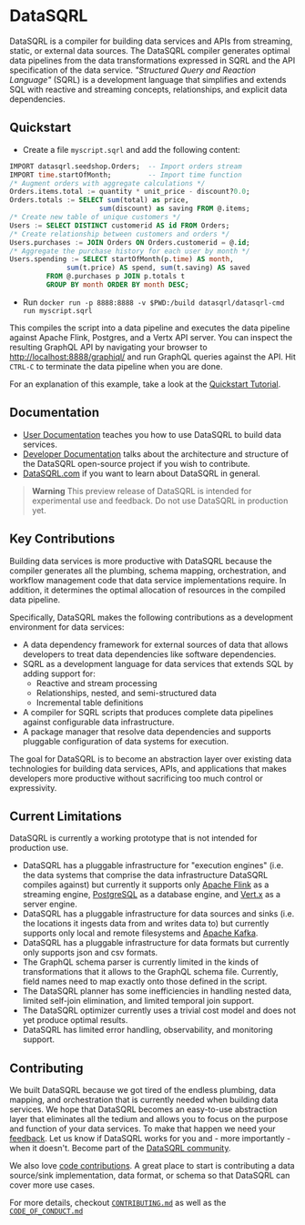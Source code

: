 # DataSQRL

DataSQRL is a compiler for building data services and APIs from streaming, static, or external data sources. The DataSQRL compiler generates optimal data pipelines from the data transformations expressed in SQRL and the API specification of the data service. *"Structured Query and Reaction Language"* (SQRL) is a development language that simplifies and extends SQL with reactive and streaming concepts, relationships, and explicit data dependencies.

## Quickstart

- Create a file `myscript.sqrl` and add the following content:
```sql
IMPORT datasqrl.seedshop.Orders;  -- Import orders stream
IMPORT time.startOfMonth;         -- Import time function
/* Augment orders with aggregate calculations */
Orders.items.total := quantity * unit_price - discount?0.0;
Orders.totals := SELECT sum(total) as price,
                      sum(discount) as saving FROM @.items;
/* Create new table of unique customers */
Users := SELECT DISTINCT customerid AS id FROM Orders;
/* Create relationship between customers and orders */
Users.purchases := JOIN Orders ON Orders.customerid = @.id;
/* Aggregate the purchase history for each user by month */
Users.spending := SELECT startOfMonth(p.time) AS month,
              sum(t.price) AS spend, sum(t.saving) AS saved
         FROM @.purchases p JOIN p.totals t
         GROUP BY month ORDER BY month DESC;
```
- Run `docker run -p 8888:8888 -v $PWD:/build datasqrl/datasqrl-cmd run myscript.sqrl` 

This compiles the script into a data pipeline and executes the data pipeline against Apache Flink, Postgres, and a Vertx API server. You can inspect the resulting GraphQL API by navigating your browser to [http://localhost:8888/graphiql/](http://localhost:8888/graphiql/) and run GraphQL queries against the API. Hit `CTRL-C` to terminate the data pipeline when you are done. 

For an explanation of this example, take a look at the [Quickstart Tutorial](https://www.datasqrl.com/docs/getting-started/quickstart).

## Documentation

* [User Documentation](https://www.datasqrl.com/docs/intro) teaches you how to use DataSQRL to build data services.
* [Developer Documentation](https://www.datasqrl.com/docs/dev/overview) talks about the architecture and structure of the DataSQRL open-source project if you wish to contribute.
* [DataSQRL.com](https://www.datasqrl.com/) if you want to learn about DataSQRL in general.

> **Warning**
> This preview release of DataSQRL is intended for experimental use and feedback. Do not use DataSQRL in production yet.

## Key Contributions

Building data services is more productive with DataSQRL because the compiler generates all the plumbing, schema mapping, orchestration, and workflow management code that data service implementations require. In addition, it determines the optimal allocation of resources in the compiled data pipeline.

Specifically, DataSQRL makes the following contributions as a development environment for data services:

- A data dependency framework for external sources of data that allows developers to treat data dependencies like software dependencies.
- SQRL as a development language for data services that extends SQL by adding support for:
  - Reactive and stream processing
  - Relationships, nested, and semi-structured data
  - Incremental table definitions
- A compiler for SQRL scripts that produces complete data pipelines against configurable data infrastructure.
- A package manager that resolve data dependencies and supports pluggable configuration of data systems for execution.

The goal for DataSQRL is to become an abstraction layer over existing data technologies for building data services, APIs, and applications that makes developers more productive without sacrificing too much control or expressivity.

## Current Limitations

DataSQRL is currently a working prototype that is not intended for production use. 

- DataSQRL has a pluggable infrastructure for "execution engines" (i.e. the data systems that comprise the data infrastructure DataSQRL compiles against) but currently it supports only [Apache Flink](https://flink.apache.org/) as a streaming engine, [PostgreSQL](https://www.postgresql.org/) as a database engine, and [Vert.x](https://vertx.io/) as a server engine.
- DataSQRL has a pluggable infrastructure for data sources and sinks (i.e. the locations it ingests data from and writes data to) but currently supports only local and remote filesystems and [Apache Kafka](https://kafka.apache.org/).
- DataSQRL has a pluggable infrastructure for data formats but currently only supports json and csv formats.
- The GraphQL schema parser is currently limited in the kinds of transformations that it allows to the GraphQL schema file. Currently, field names need to map exactly onto those defined in the script.
- The DataSQRL planner has some inefficiencies in handling nested data, limited self-join elimination, and limited temporal join support.
- The DataSQRL optimizer currently uses a trivial cost model and does not yet produce optimal results.
- DataSQRL has limited error handling, observability, and monitoring support.

## Contributing

We built DataSQRL because we got tired of the endless plumbing, data mapping, and orchestration that is currently needed when building data services. We hope that DataSQRL becomes an easy-to-use abstraction layer that eliminates all the tedium and allows you to focus on the purpose and function of your data services. To make that happen we need your [feedback](https://discord.gg/vYyREMNRmh). Let us know if DataSQRL works for you and - more importantly - when it doesn't. Become part of the [DataSQRL community](https://www.datasqrl.com/community).

We also love [code contributions](https://www.datasqrl.com/docs/dev/contribute). A great place to start is contributing a data source/sink implementation, data format, or schema so that DataSQRL can cover more use cases.

For more details, checkout [`CONTRIBUTING.md`](CONTRIBUTING.md) as well as the [`CODE_OF_CONDUCT.md`](CODE_OF_CONDUCT.md)

